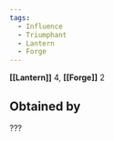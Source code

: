 ```yaml
---
tags:
  - Influence
  - Triumphant
  - Lantern
  - Forge
---
```


**[[Lantern]]** 4, **[[Forge]]** 2

## Obtained by

???